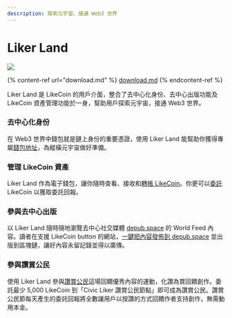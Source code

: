 ```yaml
---
description: 探索元宇宙，接通 Web3 世界
---
```


# Liker Land

![](../../.gitbook/assets/likecoin\_ad72\_appstore4\_fullpic\_chi.png)

{% content-ref url="download.md" %}
[download.md](download.md)
{% endcontent-ref %}

Liker Land 是 LikeCoin 的用戶介面，整合了去中心化身份、去中心出版功能及 LikeCoin 資產管理功能於一身，幫助用戶探索元宇宙，接通 Web3 世界。

### 去中心化身份

在 Web3 世界中錢包就是鏈上身份的重要憑證，使用 Liker Land 能幫助你獲得專屬[錢包地址](../../guides/wallet/wallet-address.md)，為縱橫元宇宙做好準備。

### 管理 LikeCoin 資產

Liker Land 作為電子錢包，讓你隨時查看、接收和[轉帳 LikeCoin](../../guides/wallet/like-pay.md)。你更可以[委託](../../guides/stake/) LikeCoin 以獲取委託回報。

### 參與去中心出版

以 Liker Land 隨時隨地瀏覽去中心社交媒體 [depub.space](../../guides/decentralized-publishing/depub.space.md) 的 World Feed 內容。讀者在支援 LikeCoin button 的網站，[一鍵把內容發佈到 depub.space](superlike.md) 並出版到區塊鏈，讓好內容永留記錄並得以廣傳。

### 參與讚賞公民

使用 Liker Land 參與[讚賞公民](../civic-liker/)這場回饋優秀內容的運動，化讚為賞回饋創作。委託最少 5,000 LikeCoin 到「Civic Liker 讚賞公民節點」即可成為讚賞公民。讚賞公民節每天產生的委託回報將全數讓用戶以按讚的方式回饋作者支持創作，無需動用本金。
